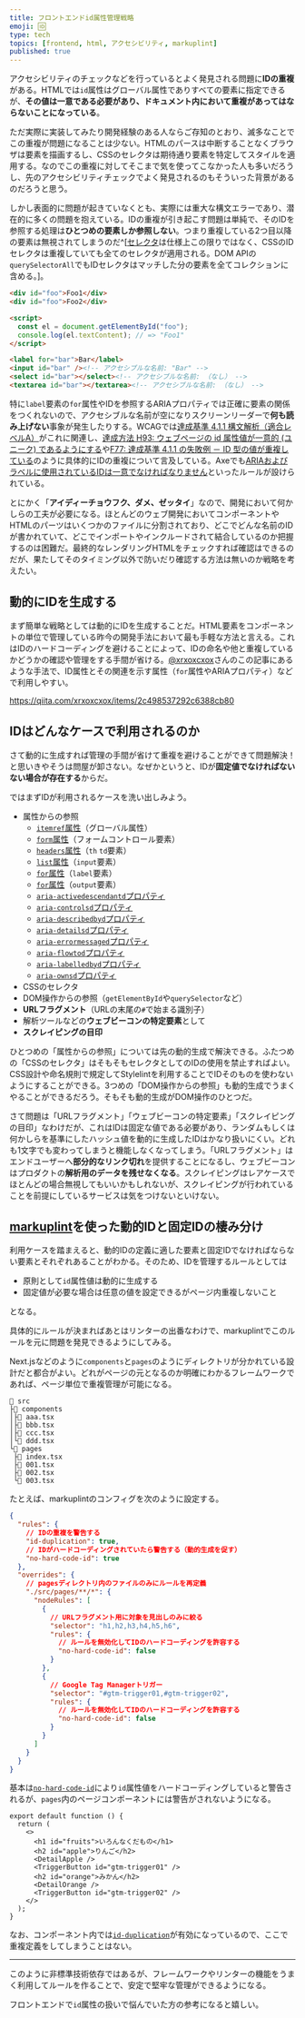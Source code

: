 ```yaml
---
title: フロントエンドid属性管理戦略
emoji: 🆔
type: tech
topics: [frontend, html, アクセシビリティ, markuplint]
published: true
---
```


アクセシビリティのチェックなどを行っているとよく発見される問題に**IDの重複**がある。HTMLでは`id`属性はグローバル属性でありすべての要素に指定できるが、**その値は一意である必要があり、ドキュメント内において重複があってはならないことになっている**。

ただ実際に実装してみたり開発経験のある人ならご存知のとおり、滅多なことでこの重複が問題になることは少ない。HTMLのパースは中断することなくブラウザは要素を描画するし、CSSのセレクタは期待通り要素を特定してスタイルを適用する。なのでこの重複に対してそこまで気を使ってこなかった人も多いだろうし、先のアクセシビリティチェックでよく発見されるのもそういった背景があるのだろうと思う。

しかし表面的に問題が起きていなくとも、実際には重大な構文エラーであり、潜在的に多くの問題を抱えている。IDの重複が引き起こす問題は単純で、そのIDを参照する処理は**ひとつめの要素しか参照しない**。つまり重複している2つ目以降の要素は無視されてしまうのだ^[[セレクタ](https://www.w3.org/TR/selectors-4/#id-selectors)は仕様上この限りではなく、CSSのIDセレクタは重複していても全てのセレクタが適用される。DOM APIの`querySelectorAll`でもIDセレクタはマッチした分の要素を全てコレクションに含める。]。

```html
<div id="foo">Foo1</div>
<div id="foo">Foo2</div>

<script>
  const el = document.getElementById("foo");
  console.log(el.textContent); // => "Foo1"
</script>
```

<!-- prettier-ignore-start -->
```html
<label for="bar">Bar</label>
<input id="bar" /><!-- アクセシブルな名前: "Bar" -->
<select id="bar"></select><!-- アクセシブルな名前: （なし） -->
<textarea id="bar"></textarea><!-- アクセシブルな名前: （なし） -->
```
<!-- prettier-ignore-end -->

特に`label`要素の`for`属性やIDを参照するARIAプロパティでは正確に要素の関係をつくれないので、アクセシブルな名前が空になりスクリーンリーダーで**何も読み上げない**事象が発生したりする。WCAGでは[達成基準 4.1.1 構文解析（適合レベルA）](https://waic.jp/docs/UNDERSTANDING-WCAG20/ensure-compat-parses.html)がこれに関連し、[達成方法 H93: ウェブページの id 属性値が一意的 (ユニーク) であるようにする](https://waic.jp/docs/WCAG-TECHS/H93)や[F77: 達成基準 4.1.1 の失敗例 － ID 型の値が重複している](https://waic.jp/docs/WCAG-TECHS/F77)のように具体的にIDの重複について言及している。Axeでも[ARIAおよびラベルに使用されているIDは一意でなければなりません](https://dequeuniversity.com/rules/axe/4.3/duplicate-id-aria?lang=ja)といったルールが設けられている。

とにかく「**アイディーチョウフク、ダメ、ゼッタイ**」なので、開発において何かしらの工夫が必要になる。ほとんどのウェブ開発においてコンポーネントやHTMLのパーツはいくつかのファイルに分割されており、どこでどんな名前のIDが書かれていて、どこでインポートやインクルードされて結合しているのか把握するのは困難だ。最終的なレンダリングHTMLをチェックすれば確認はできるのだが、果たしてそのタイミング以外で防いだり確認する方法は無いのか戦略を考えたい。

## 動的にIDを生成する

まず簡単な戦略としては動的にIDを生成することだ。HTML要素をコンポーネントの単位で管理している昨今の開発手法において最も手軽な方法と言える。これはIDのハードコーディングを避けることによって、IDの命名や他と重複しているかどうかの確認や管理をする手間が省ける。[@xrxoxcxox](https://twitter.com/xrxoxcxox)さんのこの記事にあるような手法で、ID属性とその関連を示す属性（`for`属性やARIAプロパティ）などで利用しやすい。

https://qiita.com/xrxoxcxox/items/2c498537292c6388cb80

## IDはどんなケースで利用されるのか

さて動的に生成すれば管理の手間が省けて重複を避けることができて問題解決！と思いきやそうは問屋が卸さない。なぜかというと、IDが**固定値でなければないない場合が存在する**からだ。

ではまずIDが利用されるケースを洗い出しみよう。

- 属性からの参照
  - [`itemref`属性](https://html.spec.whatwg.org/multipage/microdata.html#attr-itemref)（グローバル属性）
  - [`form`属性](https://html.spec.whatwg.org/multipage/form-control-infrastructure.html#attr-fae-form)（フォームコントロール要素）
  - [`headers`属性](https://html.spec.whatwg.org/multipage/tables.html#attr-tdth-headers)（`th` `td`要素）
  - [`list`属性](https://html.spec.whatwg.org/multipage/input.html#attr-input-list)（`input`要素）
  - [`for`属性](https://html.spec.whatwg.org/multipage/forms.html#attr-label-for)（`label`要素）
  - [`for`属性](https://html.spec.whatwg.org/multipage/form-elements.html#attr-output-for)（`output`要素）
  - [`aria-activedescendantd`プロパティ](https://www.w3.org/TR/wai-aria-1.2/#aria-activedescendant)
  - [`aria-controlsd`プロパティ](https://www.w3.org/TR/wai-aria-1.2/#aria-controls)
  - [`aria-describedbyd`プロパティ](https://www.w3.org/TR/wai-aria-1.2/#aria-describedby)
  - [`aria-detailsd`プロパティ](https://www.w3.org/TR/wai-aria-1.2/#aria-details)
  - [`aria-errormessaged`プロパティ](https://www.w3.org/TR/wai-aria-1.2/#aria-errormessage)
  - [`aria-flowtod`プロパティ](https://www.w3.org/TR/wai-aria-1.2/#aria-flowto)
  - [`aria-labelledbyd`プロパティ](https://www.w3.org/TR/wai-aria-1.2/#aria-labelledby)
  - [`aria-ownsd`プロパティ](https://www.w3.org/TR/wai-aria-1.2/#aria-owns)
- CSSのセレクタ
- DOM操作からの参照（`getElementById`や`querySelector`など）
- **URLフラグメント**（URLの末尾の`#`で始まる識別子）
- 解析ツールなどの**ウェブビーコンの特定要素**として
- **スクレイピングの目印**

ひとつめの「属性からの参照」については先の動的生成で解決できる。ふたつめの「CSSのセレクタ」はそもそもセレクタとしてのIDの使用を禁止すればよい。CSS設計や命名規則で規定してStylelintを利用することでIDそのものを使わないようにすることができる。3つめの「DOM操作からの参照」も動的生成でうまくやることができるだろう。そもそも動的生成がDOM操作のひとつだ。

さて問題は「URLフラグメント」「ウェブビーコンの特定要素」「スクレイピングの目印」なわけだが、これはIDは固定な値である必要があり、ランダムもしくは何かしらを基準にしたハッシュ値を動的に生成したIDはかなり扱いにくい。どれも1文字でも変わってしまうと機能しなくなってしまう。「URLフラグメント」はエンドユーザーへ**部分的なリンク切れ**を提供することになるし、ウェブビーコンはプロダクトの**解析用のデータを残せなくなる**。スクレイピングはレアケースでほとんどの場合無視してもいいかもしれないが、スクレイピングが行われていることを前提にしているサービスは気をつけないといけない。

## [markuplint](https://markuplint.dev)を使った動的IDと固定IDの棲み分け

利用ケースを踏まえると、動的IDの定義に適した要素と固定IDでなければならない要素とそれぞれあることがわかる。そのため、IDを管理するルールとしては

- 原則として`id`属性値は動的に生成する
- 固定値が必要な場合は任意の値を設定できるがページ内重複しないこと

となる。

具体的にルールが決まればあとはリンターの出番なわけで、markuplintでこのルールを元に問題を発見できるようにしてみる。

Next.jsなどのように`components`と`pages`のようにディレクトリが分かれている設計だと都合がよい。どれがページの元となるのか明確にわかるフレームワークであれば、ページ単位で重複管理が可能になる。

```
📂 src
├📂 components
│├📄 aaa.tsx
│├📄 bbb.tsx
│├📄 ccc.tsx
│└📄 ddd.tsx
└📂 pages
 ├📄 index.tsx
 ├📄 001.tsx
 ├📄 002.tsx
 └📄 003.tsx
```

たとえば、markuplintのコンフィグを次のように設定する。

```json
{
  "rules": {
    // IDの重複を警告する
    "id-duplication": true,
    // IDがハードコーディングされていたら警告する（動的生成を促す）
    "no-hard-code-id": true
  },
  "overrides": {
    // pagesディレクトリ内のファイルのみにルールを再定義
    "./src/pages/**/*": {
      "nodeRules": [
        {
          // URLフラグメント用に対象を見出しのみに絞る
          "selector": "h1,h2,h3,h4,h5,h6",
          "rules": {
            // ルールを無効化してIDのハードコーディングを許容する
            "no-hard-code-id": false
          }
        },
        {
          // Google Tag Managerトリガー
          "selector": "#gtm-trigger01,#gtm-trigger02",
          "rules": {
            // ルールを無効化してIDのハードコーディングを許容する
            "no-hard-code-id": false
          }
        }
      ]
    }
  }
}
```

基本は[`no-hard-code-id`](https://markuplint.dev/rules/no-hard-code-id)により`id`属性値をハードコーディングしていると警告されるが、`pages`内のページコンポーネントには警告がされないようになる。

```tsx
export default function () {
  return (
    <>
      <h1 id="fruits">いろんなくだもの</h1>
      <h2 id="apple">りんご</h2>
      <DetailApple />
      <TriggerButton id="gtm-trigger01" />
      <h2 id="orange">みかん</h2>
      <DetailOrange />
      <TriggerButton id="gtm-trigger02" />
    </>
  );
}
```

なお、コンポーネント内では[`id-duplication`](https://markuplint.dev/rules/id-duplication)が有効になっているので、ここで重複定義をしてしまうことはない。

---

このように非標準技術依存ではあるが、フレームワークやリンターの機能をうまく利用してルールを作ることで、安定で堅牢な管理ができるようになる。

フロントエンドで`id`属性の扱いで悩んでいた方の参考になると嬉しい。
